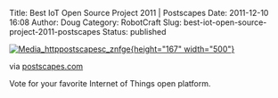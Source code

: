 Title: Best IoT Open Source Project 2011 | Postscapes
Date: 2011-12-10 16:08
Author: Doug
Category: RobotCraft
Slug: best-iot-open-source-project-2011-postscapes
Status: published

[![Media_httppostscapesc_znfge](http://getfile1.posterous.com/getfile/files.posterous.com/littleideas/dxuEAFJqxzvJdmqhruiAcbvohvkDyofHjygGrghFxbvEzjopDGyatoqFrEzj/media_httppostscapesc_znfGe.png.scaled500.png){height="167" width="500"}](http://getfile2.posterous.com/getfile/files.posterous.com/littleideas/dxuEAFJqxzvJdmqhruiAcbvohvkDyofHjygGrghFxbvEzjopDGyatoqFrEzj/media_httppostscapesc_znfGe.png.scaled1000.png)

via [postscapes.com](http://postscapes.com/best-iot-open-source-project-2011)

Vote for your favorite Internet of Things open platform.
